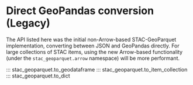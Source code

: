 # Direct GeoPandas conversion (Legacy)

The API listed here was the initial non-Arrow-based STAC-GeoParquet implementation, converting between JSON and GeoPandas directly. For large collections of STAC items, using the new Arrow-based functionality (under the `stac_geoparquet.arrow` namespace) will be more performant.

::: stac_geoparquet.to_geodataframe
::: stac_geoparquet.to_item_collection
::: stac_geoparquet.to_dict

